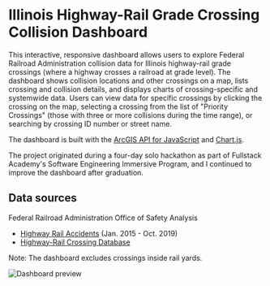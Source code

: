 # Illinois Highway-Rail Grade Crossing Collision Dashboard

This interactive, responsive dashboard allows users to explore Federal Railroad Administration collision data for Illinois highway-rail grade crossings (where a highway crosses a railroad at grade level). The dashboard shows collision locations and other crossings on a map, lists crossing and collision details, and displays charts of crossing-specific and systemwide data. Users can view data for specific crossings by clicking the crossing on the map, selecting a crossing from the list of "Priority Crossings" (those with three or more collisions during the time range), or searching by crossing ID number or street name.

The dashboard is built with the [ArcGIS API for JavaScript](https://developers.arcgis.com/javascript/) and [Chart.js](https://www.chartjs.org/).

The project originated during a four-day solo hackathon as part of Fullstack Academy's Software Engineering Immersive Program, and I continued to improve the dashboard after graduation.

## Data sources

Federal Railroad Administration Office of Safety Analysis

- [Highway Rail Accidents](https://safetydata.fra.dot.gov/OfficeofSafety/publicsite/on_the_fly_download.aspx) (Jan. 2015 - Oct. 2019)
- [Highway-Rail Crossing Database](https://safetydata.fra.dot.gov/OfficeofSafety/publicsite/DownloadCrossingInventoryData.aspx)

Note: The dashboard excludes crossings inside rail yards.

![Dashboard preview][image]

[image]: https://kristenandersen.online/img/dashboard-preview.jpg 'Dashboard preview'
